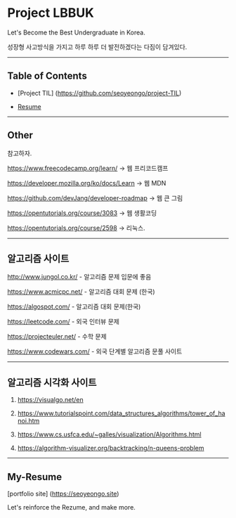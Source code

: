 # Project LBBUK
 Let's Become the Best Undergraduate in Korea.
 
성장형 사고방식을 가지고 하루 하루 더 발전하겠다는 다짐이 담겨있다.


---

## Table of Contents

* [Project TIL] (https://github.com/seoyeongo/project-TIL)

* [Resume](#My-Resume)


---

## Other 

참고하자.

https://www.freecodecamp.org/learn/            -> 웹 프리코드캠프

https://developer.mozilla.org/ko/docs/Learn     -> 웹 MDN

https://github.com/devJang/developer-roadmap   -> 웹 큰 그림 

https://opentutorials.org/course/3083         -> 웹 생활코딩

https://opentutorials.org/course/2598         -> 리눅스.


____________________________________________________________________________________________________
## 알고리즘 사이트

http://www.jungol.co.kr/ - 알고리즘 문제 입문에 좋음

https://www.acmicpc.net/ - 알고리즘 대회 문제 (한국)

https://algospot.com/ - 알고리즘 대회 문제(한국)

https://leetcode.com/ - 외국 인터뷰 문제

https://projecteuler.net/ - 수학 문제

https://www.codewars.com/ - 외국 단계별 알고리즘 문풀 사이트

___________________________________________________________________________________________________
## 알고리즘 시각화 사이트


1. https://visualgo.net/en

2. https://www.tutorialspoint.com/data_structures_algorithms/tower_of_hanoi.htm

3. https://www.cs.usfca.edu/~galles/visualization/Algorithms.html

4. https://algorithm-visualizer.org/backtracking/n-queens-problem



---

## My-Resume

[portfolio site] (https://seoyeongo.site)

Let's reinforce the Rezume, and make more.


